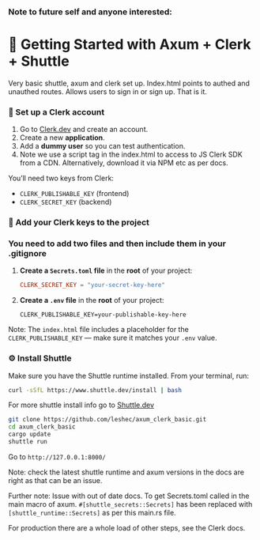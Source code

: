 ### Note to future self and anyone interested:

# 🚀 Getting Started with Axum + Clerk + Shuttle

Very basic shuttle, axum and clerk set up. Index.html points to authed and unauthed routes. 
Allows users to sign in or sign up. 
That is it.

### 🔐 Set up a Clerk account

1. Go to [Clerk.dev](https://clerk.dev) and create an account.
2. Create a new **application**.
3. Add a **dummy user** so you can test authentication.
4. Note we use a script tag in the index.html to access to JS Clerk SDK from a CDN. Alternatively, download it via NPM etc as per docs.

You’ll need two keys from Clerk:
- `CLERK_PUBLISHABLE_KEY` (frontend)
- `CLERK_SECRET_KEY` (backend)

### 🔑 Add your Clerk keys to the project

### You need to add two files and then include them in your .gitignore

1. **Create a `Secrets.toml` file** in the **root** of your project:

    ```toml
    CLERK_SECRET_KEY = "your-secret-key-here"
    ```

2. **Create a `.env` file** in the **root** of your project:

    ```env
    CLERK_PUBLISHABLE_KEY=your-publishable-key-here
    ```

Note: The `index.html` file includes a placeholder for the `CLERK_PUBLISHABLE_KEY` — make sure it matches your `.env` value.

### ⚙️ Install Shuttle

Make sure you have the Shuttle runtime installed. From your terminal, run:

```bash
curl -sSfL https://www.shuttle.dev/install | bash
```
For more shuttle install info go to [Shuttle.dev](https://docs.shuttle.dev/getting-started/installation)

```bash
git clone https://github.com/leshec/axum_clerk_basic.git
cd axum_clerk_basic
cargo update
shuttle run
```
Go to `http://127.0.0.1:8000/`

Note: check the latest shuttle runtime and axum versions in the docs are right as that can be an issue.

Further note: Issue with out of date docs. To get Secrets.toml called in the main macro of axum.
 `#[shuttle_secrets::Secrets]` has been replaced with `[shuttle_runtime::Secrets]` as per this main.rs file.

For production there are a whole load of other steps, see the Clerk docs. 

